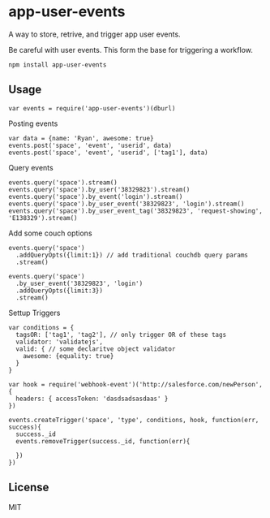# app-user-events

A way to store, retrive, and trigger app user events.

Be careful with user events. This form the base for triggering a workflow.


```
npm install app-user-events
```

## Usage


    var events = require('app-user-events')(dburl)

Posting events

    var data = {name: 'Ryan', awesome: true}
    events.post('space', 'event', 'userid', data)
    events.post('space', 'event', 'userid', ['tag1'], data)

Query events

    events.query('space').stream()
    events.query('space').by_user('38329823').stream()
    events.query('space').by_event('login').stream()
    events.query('space').by_user_event('38329823', 'login').stream()
    events.query('space').by_user_event_tag('38329823', 'request-showing', 'E138329').stream()

Add some couch options

    events.query('space')
      .addQueryOpts({limit:1}) // add traditional couchdb query params
      .stream()

    events.query('space')
      .by_user_event('38329823', 'login')
      .addQueryOpts({limit:3})
      .stream()

Settup Triggers

    var conditions = {
      tagsOR: ['tag1', 'tag2'], // only trigger OR of these tags
      validator: 'validatejs',
      valid: { // some declaritve object validator
        awesome: {equality: true}
      }
    }
    
    var hook = require('webhook-event')('http://salesforce.com/newPerson', {
      headers: { accessToken: 'dasdsadsasdaas' }
    })
    
    events.createTrigger('space', 'type', conditions, hook, function(err, success){
      success._id
      events.removeTrigger(success._id, function(err){
        
      })
    })


## License

MIT
